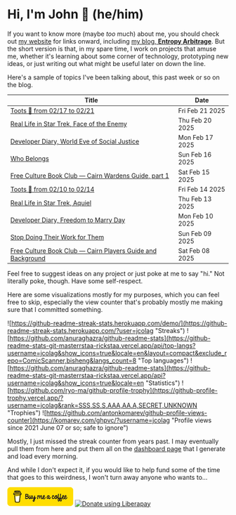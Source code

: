 # Hi, I'm John 👋 (he/him)

If you want to know more (maybe *too* much) about me, you should check out [my website](https://john.colagioia.net/) for links onward, including [my blog, **Entropy Arbitrage**](https://john.colagioia.net/blog).  But the short version is that, in my spare time, I work on projects that amuse me, whether it's learning about some corner of technology, prototyping new ideas, or just writing out what might be useful later on down the line.

Here's a sample of topics I've been talking about, this past week or so on the blog.

|Title|Date|
|-----|-------|
|[Toots 🦣 from 02/17 to 02/21](https://john.colagioia.net/blog/2025/02/21/week.html)|Fri Feb 21 2025|
|[Real Life in Star Trek, Face of the Enemy](https://john.colagioia.net/blog/2025/02/20/face-enemy.html)|Thu Feb 20 2025|
|[Developer Diary, World Eve of Social Justice](https://john.colagioia.net/blog/2025/02/17/social-justice.html)|Mon Feb 17 2025|
|[Who Belongs](https://john.colagioia.net/blog/2025/02/16/dei.html)|Sun Feb 16 2025|
|[Free Culture Book Club — Cairn Wardens Guide, part 1](https://john.colagioia.net/blog/2025/02/15/cairn-2.html)|Sat Feb 15 2025|
|[Toots 🦣 from 02/10 to 02/14](https://john.colagioia.net/blog/2025/02/14/week.html)|Fri Feb 14 2025|
|[Real Life in Star Trek, Aquiel](https://john.colagioia.net/blog/2025/02/13/aquiel.html)|Thu Feb 13 2025|
|[Developer Diary, Freedom to Marry Day](https://john.colagioia.net/blog/2025/02/10/freedom-marry.html)|Mon Feb 10 2025|
|[Stop Doing Their Work for Them](https://john.colagioia.net/blog/2025/02/09/resist.html)|Sun Feb 09 2025|
|[Free Culture Book Club — Cairn Players Guide and Background](https://john.colagioia.net/blog/2025/02/08/cairn-1.html)|Sat Feb 08 2025|

Feel free to suggest ideas on any project or just poke at me to say "hi." Not literally poke, though. Have some self-respect.

Here are some visualizations mostly for my purposes, which you can feel free to skip, especially the view counter that's probably mostly me making sure that I committed something.

![https://github-readme-streak-stats.herokuapp.com/demo/](https://github-readme-streak-stats.herokuapp.com/?user=jcolag "Streaks")
![https://github.com/anuraghazra/github-readme-stats](https://github-readme-stats-git-masterrstaa-rickstaa.vercel.app/api/top-langs?username=jcolag&show_icons=true&locale=en&layout=compact&exclude_repo=ComicScanner,bisheng&langs_count=8 "Top languages")
![https://github.com/anuraghazra/github-readme-stats](https://github-readme-stats-git-masterrstaa-rickstaa.vercel.app/api?username=jcolag&show_icons=true&locale=en "Statistics")
![https://github.com/ryo-ma/github-profile-trophy](https://github-profile-trophy.vercel.app/?username=jcolag&rank=SSS,SS,S,AAA,AA,A,SECRET,UNKNOWN "Trophies")
![https://github.com/antonkomarev/github-profile-views-counter](https://komarev.com/ghpvc/?username=jcolag "Profile views since 2021 June 07 or so; safe to ignore")

Mostly, I just missed the streak counter from years past.  I may eventually pull them from here and put them all on the [dashboard page](https://github.com/jcolag/dash) that I generate and load every morning.

And while I don't expect it, if you would like to help fund some of the time that goes to this weirdness, I won't turn away anyone who wants to...

[<img src="images/default-yellow.png" alt="Buy Me a Coffee" width="150px"/>](https://www.buymeacoffee.com/jcolag)
<a href="https://liberapay.com/jcolag/donate"><img alt="Donate using Liberapay" src="https://liberapay.com/assets/widgets/donate.svg"></a>
